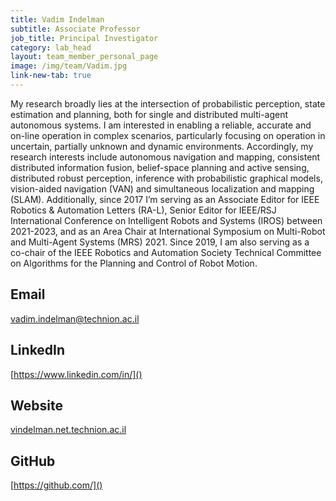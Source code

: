 ```yaml
---
title: Vadim Indelman
subtitle: Associate Professor
job_title: Principal Investigator
category: lab_head
layout: team_member_personal_page
image: /img/team/Vadim.jpg
link-new-tab: true
---
```


My research broadly lies at the intersection of probabilistic perception, state estimation and planning, both for single and distributed multi-agent autonomous systems. I am interested in enabling a reliable, accurate and on-line operation in complex scenarios, particularly focusing on operation in uncertain, partially unknown and dynamic environments. Accordingly, my research interests include autonomous navigation and mapping, consistent distributed information fusion, belief-space planning and active sensing, distributed robust perception, inference with probabilistic graphical models, vision-aided navigation (VAN) and simultaneous localization and mapping (SLAM). Additionally, since 2017 I’m serving as an Associate Editor for IEEE Robotics & Automation Letters (RA-L), Senior Editor for IEEE/RSJ International Conference on Intelligent Robots and Systems (IROS) between 2021-2023, and as an Area Chair at International Symposium on Multi-Robot and Multi-Agent Systems (MRS) 2021. Since 2019, I am also serving as a co-chair of the IEEE Robotics and Automation Society Technical Committee on Algorithms for the Planning and Control of Robot Motion.

## Email ## 
[vadim.indelman@technion.ac.il](vadim.indelman@technion.ac.il)

## LinkedIn ##
[https://www.linkedin.com/in/]()

## Website ##
[vindelman.net.technion.ac.il](https://vindelman.net.technion.ac.il/vadim-indelman/)

## GitHub ##
[https://github.com/]()
